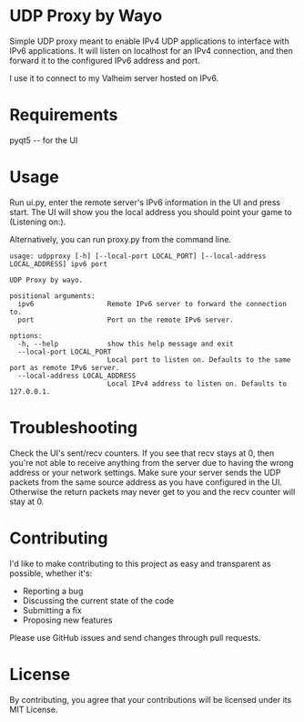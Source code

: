 # UDP Proxy by Wayo
Simple UDP proxy meant to enable IPv4 UDP applications to interface with IPv6 applications. It will listen on localhost for an IPv4 connection, and then forward it to the configured IPv6 address and port. 

I use it to connect to my Valheim server hosted on IPv6. 

# Requirements
pyqt5 -- for the UI

# Usage
Run ui.py, enter the remote server's IPv6 information in the UI and press start. The UI will show you the local address you should point your game to (Listening on:).

Alternatively, you can run proxy.py from the command line. 
```
usage: udpproxy [-h] [--local-port LOCAL_PORT] [--local-address LOCAL_ADDRESS] ipv6 port

UDP Proxy by wayo.

positional arguments:
  ipv6                  Remote IPv6 server to forward the connection to.
  port                  Port on the remote IPv6 server.

options:
  -h, --help            show this help message and exit
  --local-port LOCAL_PORT
                        Local port to listen on. Defaults to the same port as remote IPv6 server.
  --local-address LOCAL_ADDRESS
                        Local IPv4 address to listen on. Defaults to 127.0.0.1.
```

# Troubleshooting
Check the UI's sent/recv counters. If you see that recv stays at 0, then you're not able to receive anything from the server due to having the wrong address or your network settings. Make sure your server sends the UDP packets from the same source address as you have configured in the UI. Otherwise the return packets may never get to you and the recv counter will stay at 0. 

# Contributing
I'd like to make contributing to this project as easy and transparent as possible, whether it's:

- Reporting a bug
- Discussing the current state of the code
- Submitting a fix
- Proposing new features

Please use GitHub issues and send changes through pull requests.

# License
By contributing, you agree that your contributions will be licensed under its MIT License.